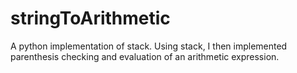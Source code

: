 # stringToArithmetic

A python implementation of stack. Using stack, I then implemented parenthesis checking and evaluation of an arithmetic expression.
